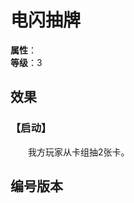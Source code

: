 <script setup>
let list = [
    { number: "SP01-017", url: "/packs/SP01" }
]
</script>

# 电闪抽牌

**属性**：<CardAttribute text="电"/><br>
**等级**：3

## 效果

### 【启动】

&emsp;&emsp;我方玩家从卡组抽2张卡。

## 编号版本

<CardNumberBox :list="list"/>